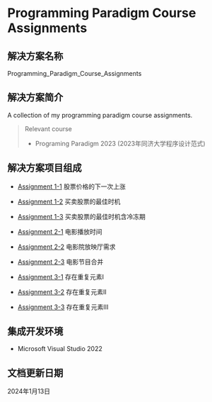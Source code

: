# Programming Paradigm Course Assignments

## 解决方案名称

Programming_Paradigm_Course_Assignments

## 解决方案简介

A collection of my programming paradigm course assignments.

> Relevant course
> * Programing Paradigm 2023 (2023年同济大学程序设计范式)

## 解决方案项目组成

* [Assignment 1-1](Assignment_1_1)
股票价格的下一次上涨

* [Assignment 1-2](Assignment_1_2)
买卖股票的最佳时机

* [Assignment 1-3](Assignment_1_3)
买卖股票的最佳时机含冷冻期

* [Assignment 2-1](Assignment_2_1)
电影播放时间

* [Assignment 2-2](Assignment_2_2)
电影院放映厅需求

* [Assignment 2-3](Assignment_2_3)
电影节目合并

* [Assignment 3-1](Assignment_3_1)
存在重复元素Ⅰ

* [Assignment 3-2](Assignment_3_2)
存在重复元素Ⅱ

* [Assignment 3-3](Assignment_3_3)
存在重复元素Ⅲ

## 集成开发环境

* Microsoft Visual Studio 2022

## 文档更新日期

2024年1月13日